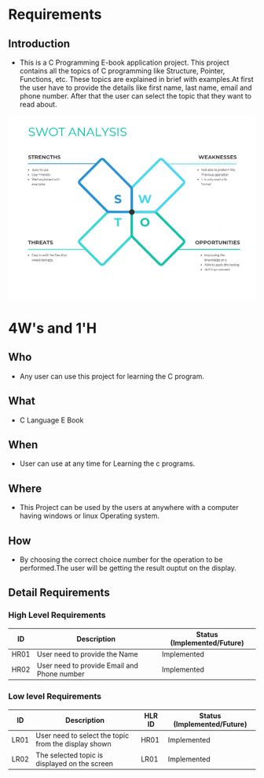 # Requirements
## Introduction
* This is a C Programming E-book application project. This project contains all the topics of C programming like Structure, Pointer, Functions, etc. These topics are explained in brief with examples.At first the user have to provide the details like first name, last name, email and phone number. After that the user can select the topic that they want to read about. 



![SWOT Analysis](https://github.com/Arsha28/STEPin-CLanguageEbook/blob/main/1_Requirements/swot.png)

# 4W&#39;s and 1&#39;H
## Who
*   Any user can use this project for learning the C program.
## What
*   C Language E Book
## When
*   User can use at any time for Learning the c programs. 
## Where
*   This Project can be used by the users at anywhere with a computer having windows or linux Operating system.
## How
*   By choosing the correct choice number for the operation to be performed.The user will be getting the result ouptut on the display.

## Detail Requirements
### High Level Requirements 
| ID | Description | Status (Implemented/Future) | 
| ----- | ----- | ---------|
| HR01 | User need to provide the Name | Implemented | 
| HR02 | User need to provide Email and Phone number | Implemented |
### Low level Requirements
| ID | Description | HLR ID | Status (Implemented/Future) |
| ------ | --------- | ------ | ----- |
| LR01 | User need to select the topic from the display shown | HR01 | Implemented |
| LR02 | The selected topic is displayed on the screen | LR01 | Implemented |
